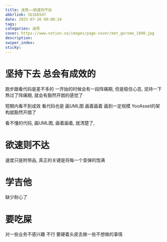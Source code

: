 ```yaml
---
title: 迷思——欲速则不达
abbrlink: 5b1bb5d7
date: 2025-07-26 09:00:24
tags:
categories: 迷思
cover: https://www.notion.so/images/page-cover/met_gerome_1890.jpg
description:
swiper_index:
sticky:
---
```



# 坚持下去 总会有成效的

跑步跟看代码是差不多的 一开始的时候会有一段阵痛期, 但是稳住心态, 坚持一下熬过了阵痛期, 就会有豁然开朗的感觉了

短期内看不到成效
看代码也是 画UML图 画着画着 画到一定规模 YooAsset的架构就豁然开朗了



看不懂的代码, 画UML图, 画着画着, 就清楚了,


# 欲速则不达

速度只是附带品, 真正的关键是将每一个音弹的饱满















# 学吉他

缺少耐心了


# 要吃屎
















对一些业务不感兴趣 不行 要硬着头皮去做一些不想做的事情